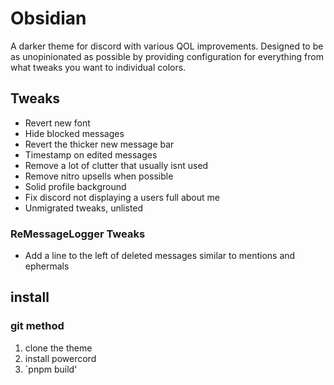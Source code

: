 # Obsidian
A darker theme for discord with various QOL improvements. Designed to be as unopinionated as possible by providing configuration for everything from what tweaks you want to individual colors.

## Tweaks
- Revert new font
- Hide blocked messages
- Revert the thicker new message bar
- Timestamp on edited messages
- Remove a lot of clutter that usually isnt used
- Remove nitro upsells when possible
- Solid profile background
- Fix discord not displaying a users full about me
- Unmigrated tweaks, unlisted

### ReMessageLogger Tweaks
- Add a line to the left of deleted messages similar to mentions and ephermals

## install
### git method 
1. clone the theme
2. install powercord
3. `pnpm build'
